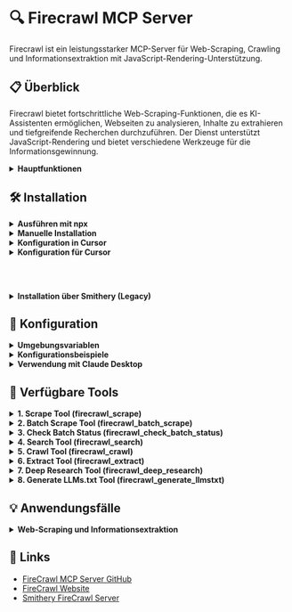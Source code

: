 # 🔍 Firecrawl MCP Server

Firecrawl ist ein leistungsstarker MCP-Server für Web-Scraping, Crawling und Informationsextraktion mit JavaScript-Rendering-Unterstützung.

## 📋 Überblick

Firecrawl bietet fortschrittliche Web-Scraping-Funktionen, die es KI-Assistenten ermöglichen, Webseiten zu analysieren, Inhalte zu extrahieren und tiefgreifende Recherchen durchzuführen. Der Dienst unterstützt JavaScript-Rendering und bietet verschiedene Werkzeuge für die Informationsgewinnung.

<details>
<summary><b>Hauptfunktionen</b></summary>

- **Web-Scraping mit JavaScript-Rendering**
- **URL-Erkennung und Crawling**
- **Websuche mit Inhaltsextraktion**
- **Automatische Wiederholungsversuche mit exponentieller Verzögerung**
- **Effiziente Stapelverarbeitung mit integrierter Ratenbegrenzung**
- **Kreditverbrauchsüberwachung für Cloud-API**
- **Umfassendes Protokollierungssystem**
- **Unterstützung für Cloud- und selbstgehostete FireCrawl-Instanzen**
- **Mobile/Desktop-Ansichtsunterstützung**
- **Intelligente Inhaltsfilterung mit Tag-Ein-/Ausschluss**
</details>

## 🛠️ Installation

<details>
<summary><b>Ausführen mit npx</b></summary>

```bash
env FIRECRAWL_API_KEY=fc-YOUR_API_KEY npx -y firecrawl-mcp
```
</details>

<details>
<summary><b>Manuelle Installation</b></summary>

```bash
npm install -g firecrawl-mcp
```
</details>

<details>
<summary><b>Konfiguration in Cursor</b></summary>

**Hinweis:** Erfordert Cursor Version 0.45.6+

So konfigurierst du Firecrawl MCP in Cursor:

1. Öffne die Cursor-Einstellungen
2. Gehe zu Features > MCP Servers
3. Klicke auf "+ Add New MCP Server"
4. Gib Folgendes ein:
   - Name: "firecrawl-mcp" (oder ein Name deiner Wahl)
   - Type: "command"
   - Command: `env FIRECRAWL_API_KEY=your-api-key npx -y firecrawl-mcp`

Bei Windows-Problemen versuche: `cmd /c "set FIRECRAWL_API_KEY=your-api-key && npx -y firecrawl-mcp"`

Ersetze `your-api-key` durch deinen FireCrawl API-Schlüssel.
</details>


<details>
<summary><b>Konfiguration für Cursor</b></summary>

```bash
npm install -g firecrawl-mcp
```

Windows:
```json
{
  "mcpServers": {
    "firecrawl": {
      "command": "cmd",
      "args": ["/c", "npx", "-y", "firecrawl-mcp"],
      "env": {
        "FIRECRAWL_API_KEY": "fc-xxxxxx4"
      }
    }
  }
}
```

Linux:
```json
{
  "mcpServers": {
    "firecrawl": {
      "command": "npx",
      "args": ["-y", "firecrawl-mcp"],
      "env": {
        "FIRECRAWL_API_KEY": "fc-xxxxxx4"
      }
    }
  }
}
```

</details>




<br><br>


<details>
<summary><b>Installation über Smithery (Legacy)</b></summary>

FireCrawl automatisch über Smithery für Claude Desktop installieren:

```bash
npx -y @smithery/cli install @mendableai/mcp-server-firecrawl --client claude
```
</details>

## 🔧 Konfiguration

<details>
<summary><b>Umgebungsvariablen</b></summary>

**Erforderlich für Cloud-API:**
- `FIRECRAWL_API_KEY`: Dein FireCrawl API-Schlüssel
  - Erforderlich bei Verwendung der Cloud-API (Standard)
  - Optional bei Verwendung einer selbstgehosteten Instanz mit `FIRECRAWL_API_URL`
- `FIRECRAWL_API_URL` (Optional): Benutzerdefinierter API-Endpunkt für selbstgehostete Instanzen
  - Beispiel: `https://firecrawl.your-domain.com`
  - Wenn nicht angegeben, wird die Cloud-API verwendet (erfordert API-Schlüssel)

**Optionale Konfiguration:**

Wiederholungskonfiguration:
- `FIRECRAWL_RETRY_MAX_ATTEMPTS`: Maximale Anzahl von Wiederholungsversuchen (Standard: 3)
- `FIRECRAWL_RETRY_INITIAL_DELAY`: Anfangsverzögerung in Millisekunden vor dem ersten Wiederholungsversuch (Standard: 1000)
- `FIRECRAWL_RETRY_MAX_DELAY`: Maximale Verzögerung in Millisekunden zwischen Wiederholungsversuchen (Standard: 10000)
- `FIRECRAWL_RETRY_BACKOFF_FACTOR`: Exponentieller Verzögerungsfaktor (Standard: 2)

Kreditverbrauchsüberwachung:
- `FIRECRAWL_CREDIT_WARNING_THRESHOLD`: Kreditverbrauchswarnungsschwelle (Standard: 1000)
- `FIRECRAWL_CREDIT_CRITICAL_THRESHOLD`: Kritische Kreditverbrauchsschwelle (Standard: 100)
</details>

<details>
<summary><b>Konfigurationsbeispiele</b></summary>

**Für Cloud-API-Nutzung mit benutzerdefinierten Wiederholungs- und Kreditüberwachungseinstellungen:**

```bash
# Erforderlich für Cloud-API
export FIRECRAWL_API_KEY=your-api-key

# Optionale Wiederholungskonfiguration
export FIRECRAWL_RETRY_MAX_ATTEMPTS=5        # Erhöhe maximale Wiederholungsversuche
export FIRECRAWL_RETRY_INITIAL_DELAY=2000    # Starte mit 2s Verzögerung
export FIRECRAWL_RETRY_MAX_DELAY=30000       # Maximale 30s Verzögerung
export FIRECRAWL_RETRY_BACKOFF_FACTOR=3      # Aggressivere Verzögerungssteigerung

# Optionale Kreditüberwachung
export FIRECRAWL_CREDIT_WARNING_THRESHOLD=2000    # Warnung bei 2000 Krediten
export FIRECRAWL_CREDIT_CRITICAL_THRESHOLD=500    # Kritisch bei 500 Krediten
```

**Für selbstgehostete Instanz:**

```bash
# Erforderlich für selbstgehostete Instanz
export FIRECRAWL_API_URL=https://firecrawl.your-domain.com

# Optionale Authentifizierung für selbstgehostete Instanz
export FIRECRAWL_API_KEY=your-api-key  # Falls deine Instanz Authentifizierung erfordert

# Benutzerdefinierte Wiederholungskonfiguration
export FIRECRAWL_RETRY_MAX_ATTEMPTS=10
export FIRECRAWL_RETRY_INITIAL_DELAY=500     # Starte mit schnelleren Wiederholungen
```
</details>

<details>
<summary><b>Verwendung mit Claude Desktop</b></summary>

Füge dies zu deiner `claude_desktop_config.json` hinzu:

```json
{
  "mcpServers": {
    "mcp-server-firecrawl": {
      "command": "npx",
      "args": ["-y", "firecrawl-mcp"],
      "env": {
        "FIRECRAWL_API_KEY": "YOUR_API_KEY_HERE",

        "FIRECRAWL_RETRY_MAX_ATTEMPTS": "5",
        "FIRECRAWL_RETRY_INITIAL_DELAY": "2000",
        "FIRECRAWL_RETRY_MAX_DELAY": "30000",
        "FIRECRAWL_RETRY_BACKOFF_FACTOR": "3",

        "FIRECRAWL_CREDIT_WARNING_THRESHOLD": "2000",
        "FIRECRAWL_CREDIT_CRITICAL_THRESHOLD": "500"
      }
    }
  }
}
```
</details>

## 🚀 Verfügbare Tools

<details>
<summary><b>1. Scrape Tool (firecrawl_scrape)</b></summary>

Extrahiere Inhalte von einer einzelnen URL mit erweiterten Optionen.

```json
{
  "name": "firecrawl_scrape",
  "arguments": {
    "url": "https://example.com",
    "formats": ["markdown"],
    "onlyMainContent": true,
    "waitFor": 1000,
    "timeout": 30000,
    "mobile": false,
    "includeTags": ["article", "main"],
    "excludeTags": ["nav", "footer"],
    "skipTlsVerification": false
  }
}
```
</details>

<details>
<summary><b>2. Batch Scrape Tool (firecrawl_batch_scrape)</b></summary>

Extrahiere Inhalte von mehreren URLs effizient mit integrierter Ratenbegrenzung und paralleler Verarbeitung.

```json
{
  "name": "firecrawl_batch_scrape",
  "arguments": {
    "urls": ["https://example1.com", "https://example2.com"],
    "options": {
      "formats": ["markdown"],
      "onlyMainContent": true
    }
  }
}
```

Die Antwort enthält eine Vorgangs-ID für die Statusprüfung:

```json
{
  "content": [
    {
      "type": "text",
      "text": "Batch operation queued with ID: batch_1. Use firecrawl_check_batch_status to check progress."
    }
  ],
  "isError": false
}
```
</details>

<details>
<summary><b>3. Check Batch Status (firecrawl_check_batch_status)</b></summary>

Überprüfe den Status eines Batch-Vorgangs.

```json
{
  "name": "firecrawl_check_batch_status",
  "arguments": {
    "id": "batch_1"
  }
}
```
</details>

<details>
<summary><b>4. Search Tool (firecrawl_search)</b></summary>

Durchsuche das Web und extrahiere optional Inhalte aus den Suchergebnissen.

```json
{
  "name": "firecrawl_search",
  "arguments": {
    "query": "your search query",
    "limit": 5,
    "lang": "en",
    "country": "us",
    "scrapeOptions": {
      "formats": ["markdown"],
      "onlyMainContent": true
    }
  }
}
```
</details>

<details>
<summary><b>5. Crawl Tool (firecrawl_crawl)</b></summary>

Starte ein asynchrones Crawling mit erweiterten Optionen.

```json
{
  "name": "firecrawl_crawl",
  "arguments": {
    "url": "https://example.com",
    "maxDepth": 2,
    "limit": 100,
    "allowExternalLinks": false,
    "deduplicateSimilarURLs": true
  }
}
```
</details>

<details>
<summary><b>6. Extract Tool (firecrawl_extract)</b></summary>

Extrahiere strukturierte Informationen aus Webseiten mit LLM-Funktionen. Unterstützt sowohl Cloud-AI als auch selbstgehostete LLM-Extraktion.

```json
{
  "name": "firecrawl_extract",
  "arguments": {
    "urls": ["https://example.com/page1", "https://example.com/page2"],
    "prompt": "Extract product information including name, price, and description",
    "systemPrompt": "You are a helpful assistant that extracts product information",
    "schema": {
      "type": "object",
      "properties": {
        "name": { "type": "string" },
        "price": { "type": "number" },
        "description": { "type": "string" }
      },
      "required": ["name", "price"]
    },
    "allowExternalLinks": false,
    "enableWebSearch": false,
    "includeSubdomains": false
  }
}
```

Beispielantwort:

```json
{
  "content": [
    {
      "type": "text",
      "text": {
        "name": "Example Product",
        "price": 99.99,
        "description": "This is an example product description"
      }
    }
  ],
  "isError": false
}
```

**Extract Tool Optionen:**
- urls: Array von URLs, aus denen Informationen extrahiert werden sollen
- prompt: Benutzerdefinierte Aufforderung für die LLM-Extraktion
- systemPrompt: Systemaufforderung zur Anleitung des LLM
- schema: JSON-Schema für strukturierte Datenextraktion
- allowExternalLinks: Extraktion aus externen Links erlauben
- enableWebSearch: Websuche für zusätzlichen Kontext aktivieren
- includeSubdomains: Subdomains in die Extraktion einbeziehen
</details>

<details>
<summary><b>7. Deep Research Tool (firecrawl_deep_research)</b></summary>

Führe tiefgreifende Webrecherchen zu einer Abfrage durch, mit intelligentem Crawling, Suche und LLM-Analyse.

```json
{
  "name": "firecrawl_deep_research",
  "arguments": {
    "query": "how does carbon capture technology work?",
    "maxDepth": 3,
    "timeLimit": 120,
    "maxUrls": 50
  }
}
```

**Parameter:**
- query (string, erforderlich): Die Forschungsfrage oder das zu erforschende Thema.
- maxDepth (number, optional): Maximale rekursive Tiefe für Crawling/Suche (Standard: 3).
- timeLimit (number, optional): Zeitlimit in Sekunden für die Forschungssitzung (Standard: 120).
- maxUrls (number, optional): Maximale Anzahl von zu analysierenden URLs (Standard: 50).
</details>

<details>
<summary><b>8. Generate LLMs.txt Tool (firecrawl_generate_llmstxt)</b></summary>

Erzeuge eine standardisierte llms.txt (und optional llms-full.txt) Datei für eine bestimmte Domain. Diese Datei definiert, wie große Sprachmodelle mit der Website interagieren sollten.

```json
{
  "name": "firecrawl_generate_llmstxt",
  "arguments": {
    "url": "https://example.com",
    "maxUrls": 20,
    "showFullText": true
  }
}
```

**Parameter:**
- url (string, erforderlich): Die Basis-URL der zu analysierenden Website.
- maxUrls (number, optional): Maximale Anzahl einzubeziehender URLs (Standard: 10).
- showFullText (boolean, optional): Ob llms-full.txt-Inhalte in der Antwort enthalten sein sollen.
</details>

## 💡 Anwendungsfälle

<details>
<summary><b>Web-Scraping und Informationsextraktion</b></summary>

- **Web-Scraping**: Extrahiere strukturierte Daten von Webseiten mit JavaScript-Rendering-Unterstützung
- **Tiefgreifende Recherche**: Führe komplexe, mehrstufige Webrecherchen zu bestimmten Themen durch
- **Inhaltsanalyse**: Extrahiere und analysiere Inhalte von Webseiten mit LLM-Unterstützung
- **Crawling**: Entdecke und verfolge Links auf Websites, um Inhalte zu sammeln
- **Strukturierte Datenextraktion**: Extrahiere spezifische Informationen nach einem vordefinierten Schema
- **Stapelverarbeitung**: Verarbeite effizient mehrere URLs mit integrierter Ratenbegrenzung
</details>

## 🔗 Links

- [FireCrawl MCP Server GitHub](https://github.com/mendableai/firecrawl-mcp-server)
- [FireCrawl Website](https://firecrawl.dev)
- [Smithery FireCrawl Server](https://smithery.ai/server/@mendableai/mcp-server-firecrawl) 